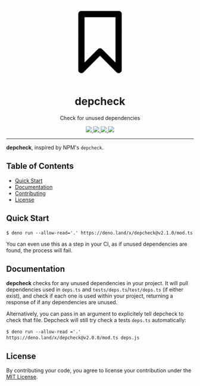 <p align="center">
  <img height="200" src="./logo.png" alt="depcheck logo">
  <h1 align="center">depcheck</h1>
</p>
<p align="center">Check for unused dependencies</p>
<p align="center">
  <a href="https://github.com/ebebbington/depcheck/releases">
    <img src="https://img.shields.io/github/release/ebebbington/depcheck.svg?color=bright_green&label=latest">
  </a>
  <a href="https://github.com/ebebbington/depcheck/actions">
    <img src="https://img.shields.io/github/workflow/status/ebebbington/depcheck/master?label=tests">
  </a>
  <a href="https://github.com/ebebbington/depcheck/actions">
    <img src="https://img.shields.io/github/workflow/status/ebebbington/depcheck/CodeQL?label=CodeQL">
  </a>
  <a href="https://sonarcloud.io/dashboard?id=ebebbington_depcheck">
    <img src="https://sonarcloud.io/api/project_badges/measure?project=ebebbington_depcheck&metric=alert_status">
  </a>
</p>

---

**depcheck**, inspired by NPM's `depcheck`.

## Table of Contents

- [Quick Start](#quick-start)
- [Documentation](#documentation)
- [Contributing](#contributing)
- [License](#license)

## Quick Start

```
$ deno run --allow-read='.' https://deno.land/x/depcheck@v2.1.0/mod.ts
```

You can even use this as a step in your CI, as if unused dependencies are found,
the process will fail.

## Documentation

**depcheck** checks for any unused dependencies in your project. It will pull
dependencies used in `deps.ts` and `tests/deps.ts`/`test/deps.ts` (if either
exist), and check if each one is used within your project, returning a response
of if any dependencies are unused.

Alternatively, you can pass in an argument to explicitely tell depcheck to check
that file. Depcheck will still try check a tests `deps.ts` automatically:

```
$ deno run --allow-read ='.' https://deno.land/x/depcheck@v2.0.0/mod.ts deps.js
```

## License

By contributing your code, you agree to license your contribution under the
[MIT License](./LICENSE).
